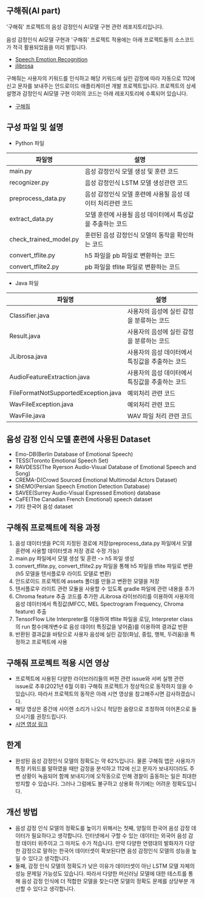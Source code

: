 ## 구해줘(AI part)
'구해줘' 프로젝트의 음성 감정인식 AI모델 구현 관련 레포지토리입니다. 

음성 감정인식 AI모델 구현과 '구해줘' 프로젝트 적용에는 아래 프로젝트들의 소스코드가 적극 활용되었음을 미리 밝힙니다.
- [Speech Emotion Recognition](https://github.com/x4nth055/emotion-recognition-using-speech)
- [jlibrosa](https://github.com/Subtitle-Synchronizer/jlibrosa)

구해줘는 사용자의 키워드를 인식하고 해당 키워드에 실린 감정에 따라 자동으로 112에 신고 문자를 보내주는 안드로이드 애플리케이션 개발 프로젝트입니다. 프로젝트의 상세 설명과 감정인식 AI모델 구현 이외의 코드는 아래 레포지토리에 수록되어 있습니다.
- [구해줘](https://github.com/haesungJoo/capstone_design)

## 구성 파일 및 설명
- Python 파일

|파일명|설명|
|------|---|
|main.py|음성 감정인식 모델 생성 및 훈련 코드|
|recognizer.py|음성 감정인식 LSTM 모델 생성관련 코드|
|preprocess_data.py|음성 감정인식 모델 훈련에 사용될 음성 데이터 처리관련 코드|
|extract_data.py|모델 훈련에 사용될 음성 데이터에서 특성값을 추출하는 코드|
|check_trained_model.py|훈련된 음성 감정인식 모델의 동작을 확인하는 코드|
|convert_tflite.py| h5 파일을 pb 파일로 변환하는 코드|
|convert_tflite2.py| pb 파일을 tflite 파일로 변환하는 코드|

- Java 파일

|파일명|설명|
|------|---|
|Classifier.java|사용자의 음성에 실린 감정을 분류하는 코드|
|Result.java|사용자의 음성에 실린 감정을 분류하는 코드|
|JLibrosa.java|사용자의 음성 데이터에서 특징값을 추출하는 코드|
|AudioFeatureExtraction.java|사용자의 음성 데이터에서 특징값을 추출하는 코드|
|FileFormatNotSupportedException.java|예외처리 관련 코드|
|WavFileException.java|예외처리 관련 코드|
|WavFile.java|WAV 파일 처리 관련 코드|

## 음성 감정 인식 모델 훈련에 사용된 Dataset
- Emo-DB(Berlin Database of Emotional Speech)
- TESS(Toronto Emotional Speech Set)
- RAVDESS(The Ryerson Audio-Visual Database of Emotional Speech and Song)
- CREMA-D(Crowd Sourced Emotional Multimodal Actors Dataset)
- ShEMO(Persian Speech Emotion Detection Database)
- SAVEE(Surrey Audio-Visual Expressed Emotion) database
- CaFE(The Canadian French Emotional) speech dataset
- 기타 한국어 음성 dataset

## 구해줘 프로젝트에 적용 과정
1. 음성 데이터셋을 PC의 지정된 경로에 저장(preprocess_data.py 파일에서 모델 훈련에 사용할 데이터셋과 저장 경로 수정 가능)
2. main.py 파일에서 모델 생성 및 훈련 -> h5 파일 생성
3. convert_tflite.py, convert_tflite2.py 파일을 통해 h5 파일을 tflite 파일로 변환(h5 모델을 텐서플로우 라이트 모델로 변환)
4. 안드로이드 프로젝트에 assets 폴더를 만들고 변환한 모델을 저장
5. 텐서플로우 라이트 관련 모듈을 사용할 수 있도록 gradle 파일에 관련 내용을 추가
6. Chroma feature 추출 코드를 추가한 JLibrosa 라이브러리를 이용하여 사용자의 음성 데이터에서 특징값(MFCC, MEL Spectrogram Frequency, Chroma feature) 추출
7. TensorFlow Lite Interpreter를 이용하여 tflite 파일을 로딩, Interpreter class의 run 함수(매개변수로 음성 데이터 특징값을 넣어줌)를 이용하여 결과값 반환
8. 반환된 결과값을 바탕으로 사용자 음성에 실린 감정(화남, 중립, 행복, 두려움)을 특정하고 프로젝트에 사용

## 구해줘 프로젝트 적용 시연 영상
- 프로젝트에 사용된 다양한 라이브러리들의 버젼 관련 issue와 서버 실행 관련 issue로 추후(2021년 6월 이후) 구해줘 프로젝트가 정상적으로 동작하지 않을 수 있습니다. 따라서 프로젝트의 동작은 아래 시연 영상을 참고해주시면 감사하겠습니다.
- 해당 영상은 중간에 사이렌 소리가 나오니 적당한 음량으로 조정하여 이어폰으로 들으시기를 권장드립니다.
- [시연 영상 링크](https://youtu.be/YhQe7rPS-oM)

## 한계
- 완성된 음성 감정인식 모델의 정확도는 약 62%입니다. 물론 구해줘 앱은 사용자가 특정 키워드를 말하였을 때만 감정을 분석하고 112에 신고 문자가 보내지더라도 주변 상황이 녹음되어 함께 보내지기에 오작동으로 인해 경찰이 출동하는 일은 최대한 방지할 수 있습니다. 그러나 그럼에도 불구하고 상용화 하기에는 어려운 정확도입니다.

## 개선 방법
- 음성 감정 인식 모델의 정확도를 높이기 위해서는 첫째, 양질의 한국어 음성 감정 데이터가 필요하다고 생각합니다. 인터넷에서 구할 수 있는 데이터는 외국어 음성 감정 데이터 위주이고 그 마저도 수가 적습니다. 만약 다양한 연령대의 발화자가 다양한 감정으로 말하는 한국어 데이터셋이 확보된다면 음성 감정인식 모델의 성능을 높일 수 있다고 생각합니다.
- 둘째, 감정 인식 모델의 정확도가 낮은 이유가 데이터셋이 아닌 LSTM 모델 자체의 성능 문제일 가능성도 있습니다. 따라서 다양한 머신러닝 모델에 대한 테스트를 통해 음성 감정 인식에 더 적합한 모델을 찾는다면 모델의 정확도 문제를 상당부분 개선할 수 있다고 생각합니다.
